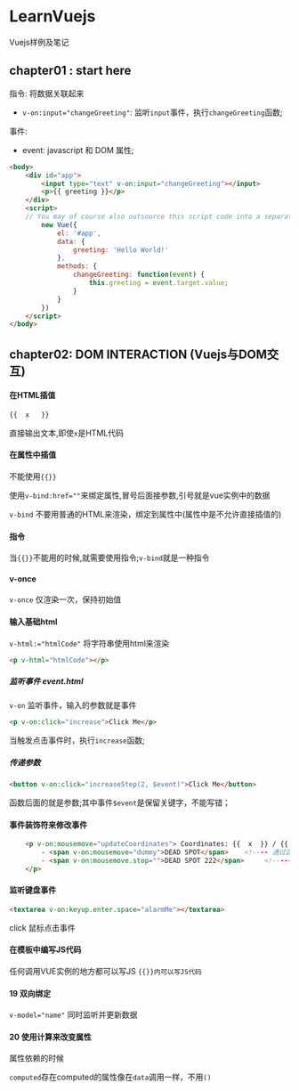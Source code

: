 # LearnVuejs
Vuejs样例及笔记


## chapter01 : start here

指令: 将数据关联起来
- `v-on:input="changeGreeting"`: 监听`input`事件，执行`changeGreeting`函数;
  
事件:
- event: javascript 和 DOM 属性;


```html
<body>
	<div id="app">
		<input type="text" v-on:input="changeGreeting"></input>
		<p>{{ greeting }}</p>
	</div>
	<script>
	// You may of course also outsource this script code into a separate file (e.g. app.js) and simply import this file here
		new Vue({
			el: '#app',
			data: {
				greeting: 'Hello World!'
			},
			methods: {
				changeGreeting: function(event) {
					this.greeting = event.target.value;
				}
			}
		})
	</script>
</body>
```

## chapter02: DOM INTERACTION (Vuejs与DOM交互)

#### 在HTML插值
```html
{{  x   }}
```
直接输出文本,即使`x`是HTML代码

#### 在属性中插值
不能使用`{{}}`

使用`v-bind:href=""`来绑定属性,冒号后面接参数,引号就是vue实例中的数据

`v-bind` 不要用普通的HTML来渲染，绑定到属性中(属性中是不允许直接插值的)


#### 指令
当`{{}}`不能用的时候,就需要使用指令;`v-bind`就是一种指令


#### v-once
`v-once` 仅渲染一次，保持初始值

#### 输入基础html
`v-html:="htmlCode"` 将字符串使用html来渲染
```html
<p v-html="htmlCode"></p>
```



##### 监听事件  event.html
`v-on` 监听事件，输入的参数就是事件
```html
<p v-on:click="increase">Click Me</p>
```
当触发点击事件时，执行`increase`函数;

##### 传递参数
```html
<button v-on:click="increaseStep(2, $event)">Click Me</button>
```
函数后面的就是参数;其中事件`$event`是保留关键字，不能写错；


#### 事件装饰符来修改事件
```html
    <p v-on:mousemove="updateCoordinates"> Coordinates: {{  x  }} / {{  y  }}
        - <span v-on:mousemove="dummy">DEAD SPOT</span>    <!---- 通过函数来改变事件 ---->
        - <span v-on:mousemove.stop="">DEAD SPOT 222</span>     <!------使用事件修饰符 ----->
    </p>
```

#### 监听键盘事件
```html
<textarea v-on:keyup.enter.space="alarmMe"></textarea>
```
click 鼠标点击事件


#### 在模板中编写JS代码
任何调用VUE实例的地方都可以写JS
```{{}}内可以写JS代码```


#### 19 双向绑定
`v-model="name"` 同时监听并更新数据

#### 20 使用计算来改变属性
属性依赖的时候

`computed`存在computed的属性像在`data`调用一样，不用`()`